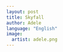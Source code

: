 ```yaml
---
layout: post
title: Skyfall
author: Adele
language: "English"
image:
  artist: adele.png
---
```

